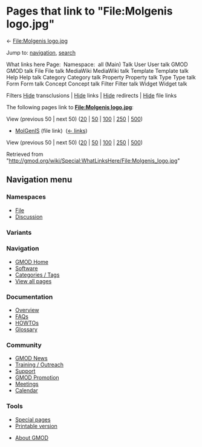 <div id="mw-page-base" class="noprint">

</div>

<div id="mw-head-base" class="noprint">

</div>

<div id="content" class="mw-body" role="main">

<span id="top"></span>

<div id="mw-js-message" style="display:none;">

</div>



# <span dir="auto">Pages that link to "File:Molgenis logo.jpg"</span>

<div id="bodyContent">

<div id="contentSub">

← [File:Molgenis
logo.jpg](/wiki/File:Molgenis_logo.jpg "File:Molgenis logo.jpg")

</div>

<div id="jump-to-nav" class="mw-jump">

Jump to: [navigation](#mw-navigation), [search](#p-search)

</div>

<div id="mw-content-text">

What links here Page:  Namespace:  all (Main) Talk User User talk GMOD
GMOD talk File File talk MediaWiki MediaWiki talk Template Template talk
Help Help talk Category Category talk Property Property talk Type Type
talk Form Form talk Concept Concept talk Filter Filter talk Widget
Widget talk

Filters
[Hide](/mediawiki/index.php?title=Special:WhatLinksHere/File:Molgenis_logo.jpg&hidetrans=1 "Special:WhatLinksHere/File:Molgenis logo.jpg")
transclusions \|
[Hide](/mediawiki/index.php?title=Special:WhatLinksHere/File:Molgenis_logo.jpg&hidelinks=1 "Special:WhatLinksHere/File:Molgenis logo.jpg")
links \|
[Hide](/mediawiki/index.php?title=Special:WhatLinksHere/File:Molgenis_logo.jpg&hideredirs=1 "Special:WhatLinksHere/File:Molgenis logo.jpg")
redirects \|
[Hide](/mediawiki/index.php?title=Special:WhatLinksHere/File:Molgenis_logo.jpg&hideimages=1 "Special:WhatLinksHere/File:Molgenis logo.jpg")
file links

The following pages link to **[File:Molgenis
logo.jpg](/wiki/File:Molgenis_logo.jpg "File:Molgenis logo.jpg")**:

View (previous 50 \| next 50)
([20](/mediawiki/index.php?title=Special:WhatLinksHere/File:Molgenis_logo.jpg&limit=20 "Special:WhatLinksHere/File:Molgenis logo.jpg")
\|
[50](/mediawiki/index.php?title=Special:WhatLinksHere/File:Molgenis_logo.jpg&limit=50 "Special:WhatLinksHere/File:Molgenis logo.jpg")
\|
[100](/mediawiki/index.php?title=Special:WhatLinksHere/File:Molgenis_logo.jpg&limit=100 "Special:WhatLinksHere/File:Molgenis logo.jpg")
\|
[250](/mediawiki/index.php?title=Special:WhatLinksHere/File:Molgenis_logo.jpg&limit=250 "Special:WhatLinksHere/File:Molgenis logo.jpg")
\|
[500](/mediawiki/index.php?title=Special:WhatLinksHere/File:Molgenis_logo.jpg&limit=500 "Special:WhatLinksHere/File:Molgenis logo.jpg"))

- [MolGenIS](/wiki/MolGenIS "MolGenIS") (file link) ‎
  <span class="mw-whatlinkshere-tools">([←
  links](/mediawiki/index.php?title=Special:WhatLinksHere&target=MolGenIS "Special:WhatLinksHere"))</span>

View (previous 50 \| next 50)
([20](/mediawiki/index.php?title=Special:WhatLinksHere/File:Molgenis_logo.jpg&limit=20 "Special:WhatLinksHere/File:Molgenis logo.jpg")
\|
[50](/mediawiki/index.php?title=Special:WhatLinksHere/File:Molgenis_logo.jpg&limit=50 "Special:WhatLinksHere/File:Molgenis logo.jpg")
\|
[100](/mediawiki/index.php?title=Special:WhatLinksHere/File:Molgenis_logo.jpg&limit=100 "Special:WhatLinksHere/File:Molgenis logo.jpg")
\|
[250](/mediawiki/index.php?title=Special:WhatLinksHere/File:Molgenis_logo.jpg&limit=250 "Special:WhatLinksHere/File:Molgenis logo.jpg")
\|
[500](/mediawiki/index.php?title=Special:WhatLinksHere/File:Molgenis_logo.jpg&limit=500 "Special:WhatLinksHere/File:Molgenis logo.jpg"))

</div>

<div class="printfooter">

Retrieved from
"<http://gmod.org/wiki/Special:WhatLinksHere/File:Molgenis_logo.jpg>"

</div>

<div id="catlinks" class="catlinks catlinks-allhidden">

</div>

<div class="visualClear">

</div>

</div>

</div>

<div id="mw-navigation">

## Navigation menu

<div id="mw-head">



<div id="left-navigation">

<div id="p-namespaces" class="vectorTabs" role="navigation"
aria-labelledby="p-namespaces-label">

### Namespaces

- <span id="ca-nstab-image"><a href="/wiki/File:Molgenis_logo.jpg" accesskey="c"
  title="View the file page [c]">File</a></span>
- <span id="ca-talk"><a
  href="/mediawiki/index.php?title=File_talk:Molgenis_logo.jpg&amp;action=edit&amp;redlink=1"
  accesskey="t"
  title="Discussion about the content page [t]">Discussion</a></span>

</div>

<div id="p-variants" class="vectorMenu emptyPortlet" role="navigation"
aria-labelledby="p-variants-label">

### 

### Variants[](#)

<div class="menu">

</div>

</div>

</div>





</div>

</div>

</div>

<div id="mw-panel">

<div id="p-logo" role="banner">

<a href="/wiki/Main_Page"
style="background-image: url(http://gmod.org/images/GMOD-cogs.png);"
title="Visit the main page"></a>

</div>

<div id="p-Navigation" class="portal" role="navigation"
aria-labelledby="p-Navigation-label">

### Navigation

<div class="body">

- <span id="n-GMOD-Home">[GMOD Home](/wiki/Main_Page)</span>
- <span id="n-Software">[Software](/wiki/GMOD_Components)</span>
- <span id="n-Categories-.2F-Tags">[Categories /
  Tags](/wiki/Categories)</span>
- <span id="n-View-all-pages">[View all
  pages](/wiki/Special:AllPages)</span>

</div>

</div>

<div id="p-Documentation" class="portal" role="navigation"
aria-labelledby="p-Documentation-label">

### Documentation

<div class="body">

- <span id="n-Overview">[Overview](/wiki/Overview)</span>
- <span id="n-FAQs">[FAQs](/wiki/Category:FAQ)</span>
- <span id="n-HOWTOs">[HOWTOs](/wiki/Category:HOWTO)</span>
- <span id="n-Glossary">[Glossary](/wiki/Glossary)</span>

</div>

</div>

<div id="p-Community" class="portal" role="navigation"
aria-labelledby="p-Community-label">

### Community

<div class="body">

- <span id="n-GMOD-News">[GMOD News](/wiki/GMOD_News)</span>
- <span id="n-Training-.2F-Outreach">[Training /
  Outreach](/wiki/Training_and_Outreach)</span>
- <span id="n-Support">[Support](/wiki/Support)</span>
- <span id="n-GMOD-Promotion">[GMOD
  Promotion](/wiki/GMOD_Promotion)</span>
- <span id="n-Meetings">[Meetings](/wiki/Meetings)</span>
- <span id="n-Calendar">[Calendar](/wiki/Calendar)</span>

</div>

</div>

<div id="p-tb" class="portal" role="navigation"
aria-labelledby="p-tb-label">

### Tools

<div class="body">

- <span id="t-specialpages"><a href="/wiki/Special:SpecialPages" accesskey="q"
  title="A list of all special pages [q]">Special pages</a></span>
- <span id="t-print"><a
  href="/mediawiki/index.php?title=Special:WhatLinksHere/File:Molgenis_logo.jpg&amp;printable=yes"
  rel="alternate" accesskey="p"
  title="Printable version of this page [p]">Printable version</a></span>

</div>

</div>

</div>

</div>

<div id="footer" role="contentinfo">

- <span id="footer-places-about">[About
  GMOD](/wiki/GMOD:About "GMOD:About")</span>

<!-- -->






</div>
